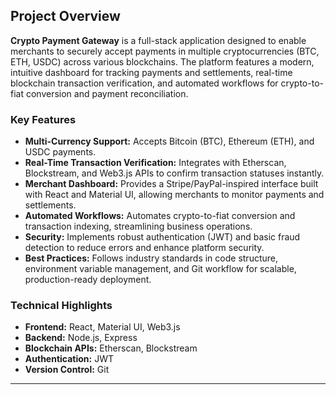 ## Project Overview

**Crypto Payment Gateway** is a full-stack application designed to enable merchants to securely accept payments in multiple cryptocurrencies (BTC, ETH, USDC) across various blockchains. The platform features a modern, intuitive dashboard for tracking payments and settlements, real-time blockchain transaction verification, and automated workflows for crypto-to-fiat conversion and payment reconciliation.

### Key Features

- **Multi-Currency Support:** Accepts Bitcoin (BTC), Ethereum (ETH), and USDC payments.
- **Real-Time Transaction Verification:** Integrates with Etherscan, Blockstream, and Web3.js APIs to confirm transaction statuses instantly.
- **Merchant Dashboard:** Provides a Stripe/PayPal-inspired interface built with React and Material UI, allowing merchants to monitor payments and settlements.
- **Automated Workflows:** Automates crypto-to-fiat conversion and transaction indexing, streamlining business operations.
- **Security:** Implements robust authentication (JWT) and basic fraud detection to reduce errors and enhance platform security.
- **Best Practices:** Follows industry standards in code structure, environment variable management, and Git workflow for scalable, production-ready deployment.

### Technical Highlights

- **Frontend:** React, Material UI, Web3.js
- **Backend:** Node.js, Express
- **Blockchain APIs:** Etherscan, Blockstream
- **Authentication:** JWT
- **Version Control:** Git

---
